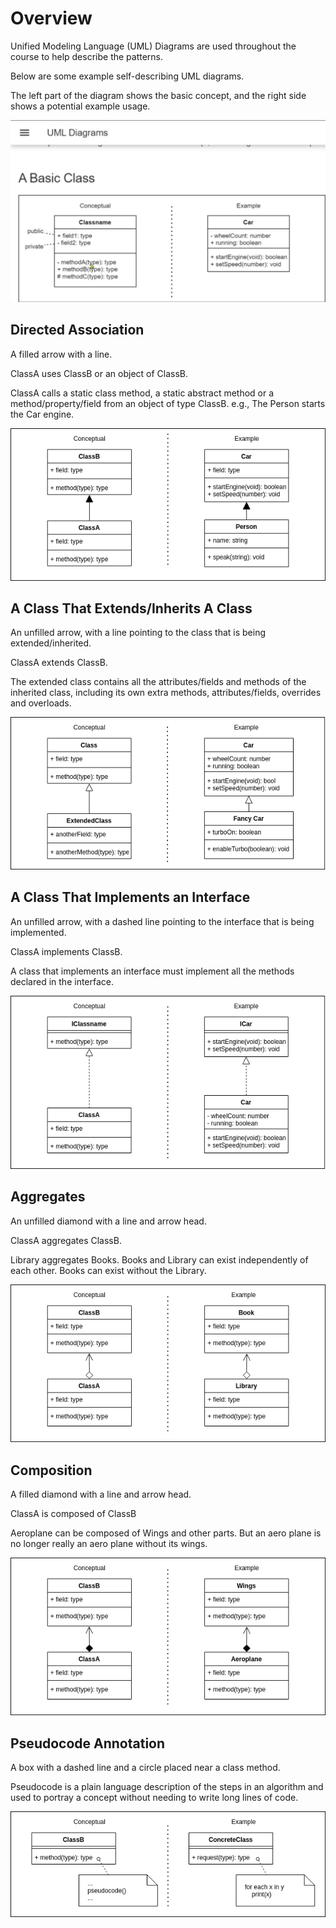 # Overview

Unified Modeling Language (UML) Diagrams are used throughout the course to help describe the patterns.

Below are some example self-describing UML diagrams.

The left part of the diagram shows the basic concept, and the right side shows a potential example usage.

![Diagram UML](basic_uml_diagram.png)

## Directed Association

A filled arrow with a line.

ClassA uses ClassB or an object of ClassB.

ClassA calls a static class method, a static abstract method or a method/property/field from an object of type ClassB. e.g., The Person starts the Car engine.

![Direct Association](direct_associations_example.png)

## A Class That Extends/Inherits A Class

An unfilled arrow, with a line pointing to the class that is being extended/inherited.

ClassA extends ClassB.

The extended class contains all the attributes/fields and methods of the inherited class, including its own extra methods, attributes/fields, overrides and overloads.

![Extending/Inherit Class](extending-inherit-class-example.png)

## A Class That Implements an Interface

An unfilled arrow, with a dashed line pointing to the interface that is being implemented.

ClassA implements ClassB.

A class that implements an interface must implement all the methods declared in the interface.

![Class that implements an interface](class-implementing-interface.png)

## Aggregates

An unfilled diamond with a line and arrow head.

ClassA aggregates ClassB.

Library aggregates Books. Books and Library can exist independently of each other. Books can exist without the Library.

![Aggregates](aggregates.png)

## Composition

A filled diamond with a line and arrow head.

ClassA is composed of ClassB

Aeroplane can be composed of Wings and other parts. But an aero plane is no longer really an aero plane without its wings.

![Composition](composition.png)

## Pseudocode Annotation

A box with a dashed line and a circle placed near a class method.

Pseudocode is a plain language description of the steps in an algorithm and used to portray a concept without needing to write long lines of code.

![Pseudocode Annotation](pseudocode-annotation.png)
